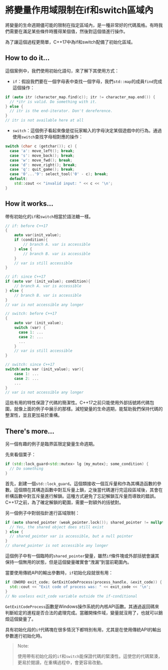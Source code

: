 # 將變量作用域限制在if和switch區域內

將變量的生命週期儘可能的限制在指定區域內，是一種非常好的代碼風格。有時我們需要在滿足某些條件時獲得某個值，然後對這個值進行操作。

為了讓這個過程更簡單，C++17中為if和switch配備了初始化區域。

## How to do it...

這個案例中，我們使用初始化語句，來了解下其使用方式：

- `if`：假設我們要在一個字母表中查找一個字母，我們`std::map`的成員`find`完成這個操作：

```c++
if (auto itr (character_map.find(c)); itr != character_map.end()) {
  // *itr is valid. Do something with it.
} else {
  // itr is the end-iterator. Don't dereference.
}
// itr is not available here at all
```

- `switch`：這個例子看起來像是從玩家輸入的字母決定某個遊戲中的行為。通過使用`switch`查找字母相對應的操作：

```c++
switch (char c (getchar()); c) {
  case 'a': move_left(); break;
  case 's': move_back(); break;
  case 'w': move_fwd(); break;
  case 'd': move_right(); break;
  case 'q': quit_game(); break;
  case '0'...'9': select_tool('0' - c); break;
  default:
    std::cout << "invalid input: " << c << '\n';
}
```

## How it works...

帶有初始化的`if`和`switch`相當於語法糖一樣。

```c++
// if: before C++17
{
    auto var(init_value);
    if (condition){
        // branch A. var is accessible
    } else {
        // branch B. var is accessible
    }
    // var is still accessible
}
```

```c++
// if: since C++17
if (auto var (init_value); condition){
    // branch A. var is accessible
} else {
    // branch B. var is accessible
}
// var is not accessible any longer
```

```c++
// switch: before C++17
{
    auto var (init_value);
    switch (var) {
      case 1: ...
      case 2: ...
      ...
    }
    // var is still accessible
}
```

```c++
// switch: since C++17
switch(auto var (init_value); var){
    case 1: ...
    case 2: ...
    ...
}
// var is not accessible any longer
```

這些有用的特性保證了代碼的簡潔性。C++17之前只能使用外部括號將代碼包圍，就像上面的例子中展示的那樣。減短變量的生命週期，能幫助我們保持代碼的整潔性，並且更加易於重構。

## There's more...

另一個有趣的例子是臨界區限定變量生命週期。

先來看個栗子：

```c++
if (std::lock_guard<std::mutex> lg {my_mutex}; some_condition) {
  // Do something
}
```

首先，創建一個`std::lock_guard`。這個類接收一個互斥量和作為其構造函數的參數。這個類在其構造函數中對互斥量上鎖，之後當代碼運行完這段區域後，其會在析構函數中對互斥量進行解鎖。這種方式避免了忘記解鎖互斥量而導致的錯誤。C++17之前，為了確定解鎖的範圍，需要一對額外的括號對。

另一個例子中對弱指針進行區域限制：

```c++
if (auto shared_pointer (weak_pointer.lock()); shared_pointer != nullptr) {
  // Yes, the shared object does still exist
} else {
  // shared_pointer var is accessible, but a null pointer
}
// shared_pointer is not accessible any longer
```

這個例子中有一個臨時的`shared_pointer`變量，雖然`if`條件塊或外部括號會讓其保持一個無用的狀態，但是這個變量確實會“洩漏”到當前範圍內。

當要使用傳統API的輸出參數時，`if`初始化段就很有用：

```c++
if (DWORD exit_code; GetExitCodeProcess(process_handle, &exit_code)) {
  std::cout << "Exit code of process was: " << exit_code << '\n';
}
// No useless exit_code variable outside the if-conditional
```

`GetExitCodeProcess`函數是Windows操作系統的內核API函數。其通過返回碼來判斷給定的進程是否合法的處理完成。當離開條件域，變量就沒用了，也就可以銷燬這個變量了。

具有初始化段的`if`代碼塊在很多情況下都特別有用，尤其是在使用傳統API的輸出參數進行初始化時。

> Note:
>
> 使用帶有初始化段的`if`和`switch`能保證代碼的緊湊性。這使您的代碼緊湊，更易於閱讀，在重構過程中，會更容易改動。



